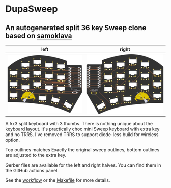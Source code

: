 # DupaSweep
## An autogenerated split 36 key Sweep clone based on [ samoklava ](https://github.com/soundmonster/samoklava)

left | right
-|-
![left](images/board-front.png) | ![right](images/board-back.png)

A 5x3 split keyboard with 3 thumbs. There is nothing unique about the keyboard layout. It's practically choc mini Sweep keyboard with
extra key and no TRRS. I've removed TRRS to support diode-less build for wireless option.

Top outlines matches Exactly the original sweep outlines, bottom outlines are adjusted to the extra key.

Gerber files are available for the left and right halves. You can find them in the GitHub actions panel.

See the [workflow](.github/workflows/build.yml) or the [Makefile](Makefile) for more details.
